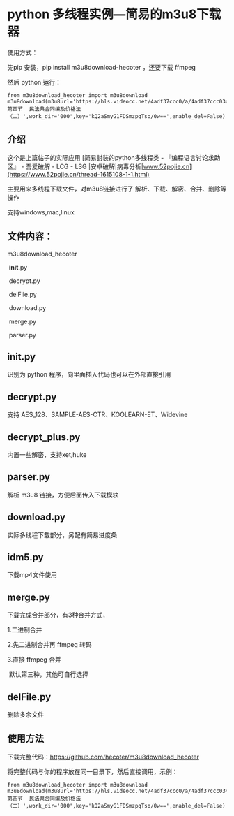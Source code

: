 # python 多线程实例—简易的m3u8下载器

使用方式：

先pip 安装，pip install m3u8download-hecoter ，还要下载 ffmpeg 

然后 python 运行：

```
from m3u8download_hecoter import m3u8download
m3u8download(m3u8url='https://hls.videocc.net/4adf37ccc0/a/4adf37ccc0342e919fef2de4d02b473a_3.m3u8',title='9-第四节  民法典合同编及价格法（二）',work_dir='000',key='kQ2aSmyG1FDSmzpqTso/0w==',enable_del=False)

```



## 介绍

这个是上篇帖子的实际应用 [简易封装的python多线程类 - 『编程语言讨论求助区』 - 吾爱破解 - LCG - LSG |安卓破解|病毒分析|www.52pojie.cn](https://www.52pojie.cn/thread-1615108-1-1.html)

主要用来多线程下载文件，对m3u8链接进行了 解析、下载、解密、合并、删除等操作

支持windows,mac,linux

## 文件内容：

m3u8download_hecoter

​		__init__.py

​		decrypt.py

​		delFile.py

​		download.py

​		merge.py

​		parser.py

## __init__.py

识别为 python 程序，向里面插入代码也可以在外部直接引用



## decrypt.py

支持 AES_128、SAMPLE-AES-CTR、KOOLEARN-ET、Widevine

## decrypt_plus.py

内置一些解密，支持xet,huke

## parser.py

解析 m3u8 链接，方便后面传入下载模块



## download.py

实际多线程下载部分，另配有简易进度条

## idm5.py

下载mp4文件使用

## 	merge.py

下载完成合并部分，有3种合并方式，

1.二进制合并

2.先二进制合并再 ffmpeg 转码

3.直接 ffmpeg 合并

​	默认第三种，其他可自行选择



## delFile.py

删除多余文件

## 使用方法

下载完整代码：https://github.com/hecoter/m3u8download_hecoter 

将完整代码与你的程序放在同一目录下，然后直接调用，示例：

```
from m3u8download_hecoter import m3u8download
m3u8download(m3u8url='https://hls.videocc.net/4adf37ccc0/a/4adf37ccc0342e919fef2de4d02b473a_3.m3u8',title='9-第四节  民法典合同编及价格法（二）',work_dir='000',key='kQ2aSmyG1FDSmzpqTso/0w==',enable_del=False)

```

